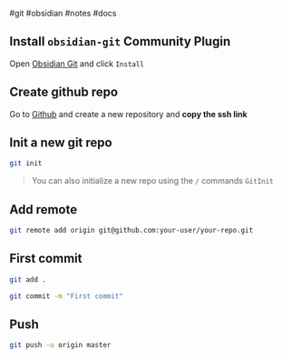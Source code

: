 #git #obsidian #notes #docs 

## Install `obsidian-git` Community Plugin

Open [Obsidian Git](obsidian://show-plugin?id=obsidian-git) and click `Install`

## Create github repo

Go to [Github](htttps://github.com) and create a new repository and **copy the ssh link**

## Init a new git repo

```bash
git init
```

> You can also initialize a new repo using the `/`  commands
> `GitInit`

## Add remote

```bash
git remote add origin git@github.com:your-user/your-repo.git
```

## First commit

```bash
git add .
```

```bash
git commit -m "First commit"
```

## Push

```bash
git push -u origin master
```
